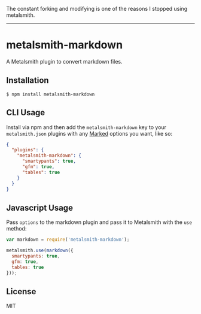The constant forking and modifying is one of the reasons I stopped using metalsmith.

---

# metalsmith-markdown

  A Metalsmith plugin to convert markdown files.

## Installation

    $ npm install metalsmith-markdown

## CLI Usage

  Install via npm and then add the `metalsmith-markdown` key to your `metalsmith.json` plugins with any [Marked](https://github.com/chjj/marked) options you want, like so:

```json
{
  "plugins": {
    "metalsmith-markdown": {
      "smartypants": true,
      "gfm": true,
      "tables": true
    }
  }
}
```

## Javascript Usage

  Pass `options` to the markdown plugin and pass it to Metalsmith with the `use` method:

```js
var markdown = require('metalsmith-markdown');

metalsmith.use(markdown({
  smartypants: true,
  gfm: true,
  tables: true
}));
```

## License

  MIT
